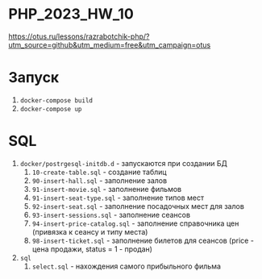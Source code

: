 # PHP_2023_HW_10

https://otus.ru/lessons/razrabotchik-php/?utm_source=github&utm_medium=free&utm_campaign=otus

# Запуск
1. `docker-compose build`
1. `docker-compose up`

# SQL
1. `docker/postrgesql-initdb.d` - запускаются при создании БД
   1. `10-create-table.sql` - создание таблиц
   1. `90-insert-hall.sql` - заполнение залов
   1. `91-insert-movie.sql` - заполнение фильмов
   1. `91-insert-seat-type.sql` - заполнение типов мест
   1. `92-insert-seat.sql` - заполнение посадочных мест для залов
   1. `93-insert-sessions.sql` - заполнение сеансов
   1. `94-insert-price-catalog.sql` - заполнение справочника цен (привязка к сеансу и типу места)
   1. `98-insert-ticket.sql` - заполнение билетов для сеансов (price - цена продажи, status = 1 - продан)
1. `sql`
   1. `select.sql` - нахождения самого прибыльного фильма